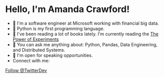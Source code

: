 # Hello, I'm Amanda Crawford!


* 🌼 I'm a software engineer at Microsoft working with financial big data.
* 🌸 Python is my first programming language.
* 🌺 I've been reading a lot of books lately. I'm currently reading the [The Power of Experiments](https://www.amazon.com/Power-Experiments-Decision-Making-Data-Driven/dp/0262043874#:~:text=%E2%80%9C'The%20Power%20of%20Experiments'%20is%20a%20fast%2C%20accessible,use%20experiments%20inside%20their%20companies.%E2%80%9D)
* 🧚 You can ask me anything about: Python, Pandas, Data Engineering, and Distributed Systems.
* 🦄 I'm open for speaking opportunities.
* Connect with me: <i class="fab fa-twitter" style="color:rgb(29,161,242);"></i>

 <a href="https://twitter.com/TwitterDev?ref_src=twsrc%5Etfw" class="twitter-follow-button" data-show-count="false">Follow @TwitterDev</a><script async src="https://platform.twitter.com/widgets.js" charset="utf-8"></script>
